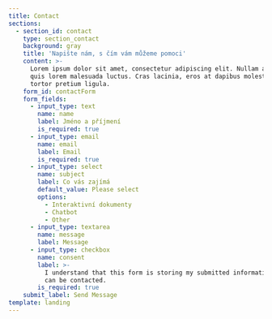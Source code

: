 ```yaml
---
title: Contact
sections:
  - section_id: contact
    type: section_contact
    background: gray
    title: 'Napište nám, s čím vám můžeme pomoci'
    content: >-
      Lorem ipsum dolor sit amet, consectetur adipiscing elit. Nullam a metus
      quis lorem malesuada luctus. Cras lacinia, eros at dapibus molestie, risus
      tortor pretium ligula.
    form_id: contactForm
    form_fields:
      - input_type: text
        name: name
        label: Jméno a příjmení
        is_required: true
      - input_type: email
        name: email
        label: Email
        is_required: true
      - input_type: select
        name: subject
        label: Co vás zajímá
        default_value: Please select
        options:
          - Interaktivní dokumenty
          - Chatbot
          - Other
      - input_type: textarea
        name: message
        label: Message
      - input_type: checkbox
        name: consent
        label: >-
          I understand that this form is storing my submitted information so I
          can be contacted.
        is_required: true
    submit_label: Send Message
template: landing
---
```

